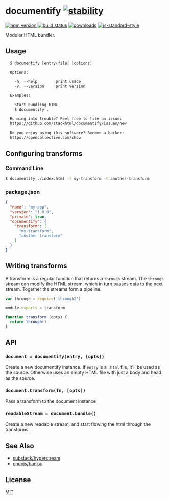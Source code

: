 # documentify [![stability][0]][1]
[![npm version][2]][3] [![build status][4]][5]
[![downloads][8]][9] [![js-standard-style][10]][11]

Modular HTML bundler.

## Usage
```txt
  $ documentify [entry-file] [options]

  Options:

    -h, --help        print usage
    -v, --version     print version

  Examples:

    Start bundling HTML
    $ documentify .

  Running into trouble? Feel free to file an issue:
  https://github.com/stackhtml/documentify/issues/new

  Do you enjoy using this software? Become a backer:
  https://opencollective.com/choo
```

## Configuring transforms
### Command Line
```sh
$ documentify ./index.html -t my-transform -t another-transform
```

### package.json
```json
{
  "name": "my-app",
  "version": "1.0.0",
  "private": true,
  "documentify": {
    "transform": [
      "my-transform",
      "another-transform"
    ]
  }
}
```

## Writing transforms
A transform is a regular function that returns a `through` stream. The
`through` stream can modify the HTML stream, which in turn passes data to the
next stream. Together the streams form a pipeline.

```js
var through = require('through2')

module.exports = transform

function transform (opts) {
  return through()
}
```

## API
### `document = documentify(entry, [opts])`
Create a new documentify instance. If `entry` is a `.html` file, it'll be used
as the source. Otherwise uses an empty HTML file with just a body and head as
the source.

### `document.transform(fn, [opts])`
Pass a transform to the document instance

### `readableStream = document.bundle()`
Create a new readable stream, and start flowing the html through the
transforms.

## See Also
- [substack/hyperstream](https://github.com/substack/hyperstream)
- [choojs/bankai](https://github.com/choojs/bankai)

## License
[MIT](https://tldrlegal.com/license/mit-license)

[0]: https://img.shields.io/badge/stability-experimental-orange.svg?style=flat-square
[1]: https://nodejs.org/api/documentation.html#documentation_stability_index
[2]: https://img.shields.io/npm/v/documentify.svg?style=flat-square
[3]: https://npmjs.org/package/documentify
[4]: https://img.shields.io/travis/stackhtml/documentify/master.svg?style=flat-square
[5]: https://travis-ci.org/stackhtml/documentify
[6]: https://img.shields.io/codecov/c/github/stackhtml/documentify/master.svg?style=flat-square
[7]: https://codecov.io/github/stackhtml/documentify
[8]: http://img.shields.io/npm/dm/documentify.svg?style=flat-square
[9]: https://npmjs.org/package/documentify
[10]: https://img.shields.io/badge/code%20style-standard-brightgreen.svg?style=flat-square
[11]: https://github.com/feross/standard
